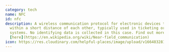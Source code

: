 ```yaml
---
category: tech
name: NFC
id: nfc
description: A wireless communication protocol for electronic devices that are
  within a short distance of each other, typically used in ticketing or payment
  systems. No identifying data is collected in this case. Find out more
  [here](https://en.wikipedia.org/wiki/Near-field_communication)
icon: https://res.cloudinary.com/helpful-places/image/upload/v1664832813/dtpr-icons/tech/wave_bmvtme.svg
---
```

